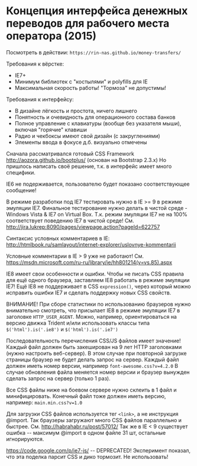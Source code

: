 # Концепция интерфейса денежных переводов для рабочего места оператора (2015)

Посмотреть в действии: `https://rin-nas.github.io/money-transfers/`

Требования к вёрстке:
* IE7+
* Минимум библиотек с "костылями" и polyfills для IE
* Максимальная скорость работы! "Тормоза" не допустимы!

Требования к интерфейсу:
* В дизайне лёгкость и простота, ничего лишнего
* Понятность и очевидность для операционного состава банков
* Полное управление с клавиатуры (вообще без указателя мыши), включая "горячие" клавиши
* Радио и чекбоксы имеют свой дизайн (с закруглениями)
* Элементы ввода в фокусе д.б. визуально отмечены

Сначала рассматривался готовый CSS Framework http://aozora.github.io/bootplus/ (основан на Bootstrap 2.3.x)
Но пришлось написать своё решение, т.к. в интерфейс имеет много специфики.

IE6 не подерживается, пользователю будет показано соответствующее сообщение!

В режиме разработки под IE7 тестировать нужно в IE >= 9 в режиме эмуляции IE7.
Финальное тестирование нужно делать в чистой среде - Windows Vista & IE7 on Virtual Box.
Т.к. режим эмуляции IE7 не на 100% соответствует поведению IE7 в чистой среде!
См. http://jira.lukrep:8090/pages/viewpage.action?pageId=622757

Синтаксис условных комментариев в IE:
http://htmlbook.ru/samlayout/internet-explorer/uslovnye-kommentarii

Условные комментарии в IE > 9 уже не работают!
См. https://msdn.microsoft.com/ru-ru/library/ie/hh801214(v=vs.85).aspx

IE8 имеет свои особенности и ошибки.
Чтобы не писать CSS правила для ещё одного браузера, заставляем IE8 работать в режиме эмуляции IE7!
Ещё IE8 не поддерживает в CSS `expression()`, через который можно исправить ошибки IE7 и сделать поддержку новых CSS свойств.

ВНИМАНИЕ!
При сборе статистики по использованию браузеров нужно внимательно смотреть,
что присылает IE8 в режиме эмуляции IE7 в заголовке `HTTP_USER_AGENT`.
Можно, например, ориентироваться на версию движка Trident
и/или использовать классы типа `$('html').is('.ie8')` и `$('html').is('.ie7')`

Последовательность перечисления CSS/JS файлов имеет значение!
Каждый файл должен быть закеширован на 9 лет HTTP заголовками (нужно настроить веб-сервер).
В этом случае при повторной загрузке страницы браузер не будет делать запрос на сервер.
Каждый файл должен иметь номер версии, например `font-awesome.css?v=4.2.0`
В случае обновления файла меняется номер версии и браузер вынужден сделать запрос на сервер (только 1 раз).

Все CSS файлы ниже на боевом сервере нужно склеить в 1 файл и минифицировать.
Конечный файл тоже должен иметь версию, например: `main.min.css?v=1.0`

Для загрузки CSS файлов используется тег `<link>`, а не инструкция @import.
Так браузеры загружают много CSS файлов параллельно и быстрее. См. http://habrahabr.ru/post/57012/
Так же в IE < 9 существует ошибка -- максимум @import в одном файле 31 шт, остальные игнорируются.

https://code.google.com/p/ie7-js/ -- DEPRECATED! Эксперимент показал, что эта поделка парсит CSS и дико тормозит. Не использовать!

